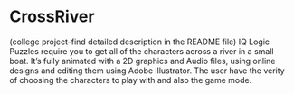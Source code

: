# CrossRiver
(college project-find detailed description in the README file) IQ Logic Puzzles require you to get all of the characters across a river in a small boat. It’s fully animated with a 2D graphics and Audio files, using online designs and editing them using Adobe illustrator. The user have the verity of choosing the characters to play with and also the game mode.
